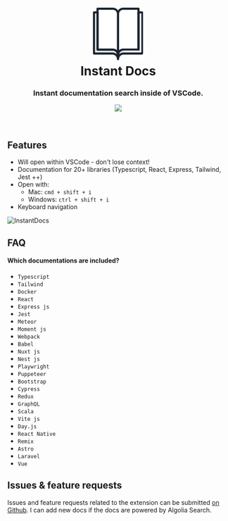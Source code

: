 <h1 align="center">
  <br>
  <a href="https://marketplace.visualstudio.com/items?itemName=alfredbirk.instant-docs">
    <img src="https://github.com/alfredbirk/instant-docs/raw/main/src/logo.png" alt="logo" width="120" />
  </a>
  <br>
  Instant Docs
  <br>
</h1>

<h3 align="center">Instant documentation search inside of VSCode.</h3>

<p align="center">
  <a href="https://marketplace.visualstudio.com/items?itemName=alfredbirk.instant-docs">
      <img src="https://img.shields.io/visual-studio-marketplace/v/alfredbirk.instant-docs?color=brightgreen&label=VS%20Marketplace" />
  </a>
</p>
<br>

## Features

- Will open within VSCode - don't lose context!
- Documentation for 20+ libraries (Typescript, React, Express, Tailwind, Jest ++)
- Open with:
  - Mac: `cmd + shift + i`
  - Windows: `ctrl + shift + i`
- Keyboard navigation

![InstantDocs](https://user-images.githubusercontent.com/11172530/236686102-0beef484-d642-4147-b995-2acb26cdf10e.gif)

## FAQ

#### Which documentations are included?

- `Typescript`
- `Tailwind`
- `Docker`
- `React`
- `Express js`
- `Jest`
- `Meteor`
- `Moment js`
- `Webpack`
- `Babel`
- `Nuxt js`
- `Nest js`
- `Playwright`
- `Puppeteer`
- `Bootstrap`
- `Cypress`
- `Redux`
- `GraphQL`
- `Scala`
- `Vite js`
- `Day.js`
- `React Native`
- `Remix`
- `Astro`
- `Laravel`
- `Vue`

## Issues & feature requests

Issues and feature requests related to the extension can be submitted [on Github](https://github.com/alfredbirk/tailwind-documentation/issues). I can add new docs if the docs are powered by Algolia Search.
